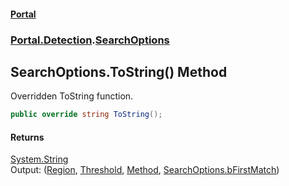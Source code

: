 #### [Portal](index.md 'index')
### [Portal.Detection](Portal.Detection.md 'Portal.Detection').[SearchOptions](SearchOptions.md 'Portal.Detection.SearchOptions')

## SearchOptions.ToString() Method

Overridden ToString function.

```csharp
public override string ToString();
```

#### Returns
[System.String](https://docs.microsoft.com/en-us/dotnet/api/System.String 'System.String')  
Output: ([Region](SearchOptions.Region.md 'Portal.Detection.SearchOptions.Region'), [Threshold](SearchOptions.Threshold.md 'Portal.Detection.SearchOptions.Threshold'), [Method](SearchOptions.Method.md 'Portal.Detection.SearchOptions.Method'), [SearchOptions.bFirstMatch](https://docs.microsoft.com/en-us/dotnet/api/SearchOptions.bFirstMatch 'SearchOptions.bFirstMatch'))